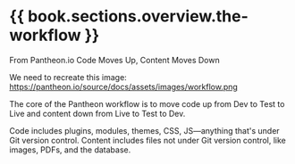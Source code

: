 # {{ book.sections.overview.the-workflow }}


From Pantheon.io
Code Moves Up, Content Moves Down

We need to recreate this image:
https://pantheon.io/source/docs/assets/images/workflow.png

The core of the Pantheon workflow is to move code up from Dev to Test to Live and content down from Live to Test to Dev.

Code includes plugins, modules, themes, CSS, JS—anything that's under Git version control.
Content includes files not under Git version control, like images, PDFs, and the database.